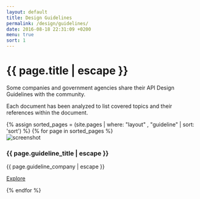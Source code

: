 ```yaml
---
layout: default
title: Design Guidelines
permalink: /design/guidelines/
date: 2016-08-18 22:31:09 +0200
menu: true
sort: 1
---
```

<div class="container main-container full-jumbotron">
    <div class="jumbotron">
        <h1>{{ page.title | escape }}</h1>
        <p>Some companies and government agencies share their API Design Guidelines with the community.</p>
        <p>Each document has been analyzed to list covered topics and their references within the document.</p>
    </div>
</div>

<div class="container body-container">
    <div class="row">
        {% assign sorted_pages = (site.pages | where: "layout" , "guideline" | sort: 'sort') %}
        {% for page in sorted_pages %}
        <div class="col-sm-6 col-md-4">
            <div class="thumbnail">
                <img src="{{ page.guideline_screenshotUrl | prepend: site.baseurl | prepend: site.github.url}}" alt="screenshot">
                <div class="caption">
                    <div class="same-height">
                        <h3>{{ page.guideline_title | escape }}</h3>
                    </div>
                    <p>{{ page.guideline_company | escape }}</p>
                    <p><a href="{{ page.url | prepend: site.baseurl | prepend: site.github.url}}" class="btn btn-default" role="button">Explore</a></p>
                </div>
            </div>
        </div>
        {% endfor %}
    </div>
</div>
<script language="javascript">
$(window).ready(function() {
    $(".same-height").height(Math.max.apply(null, $(".same-height").map(function() { return $(this).height(); }))); 
});
$(window).resize(function() {
    $("same-height").height(Math.max.apply(null, $(".same-height").map(function() { return $(this).height(); })));
});
</script>